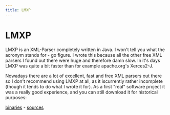 ```yaml
--- 
title: LMXP
---
```


LMXP
====

LMXP is an XML-Parser completely written in Java. 
I won't tell you what the acronym stands for - go figure. I wrote this because all the 
other free XML parsers I found out there were huge and therefore damn slow. 
In it's days LMXP was quite a bit faster than for example apache.org's Xerces2-J.

Nowadays there are a lot of excellent, fast and free XML parsers out there so I don't 
recommend using LMXP at all, as it iscurrently rather incomplete (though it tends to do 
what I wrote it for). As a first "real" software project it was a really good experience, 
and you can still download it for historical purposes:

[binaries](/files/lmxp.jar) - [sources](/files/lmxp_src.tgz)



